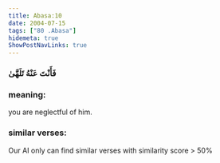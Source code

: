 ```yaml
---
title: Abasa:10
date: 2004-07-15
tags: ["80 .Abasa"]
hidemeta: true 
ShowPostNavLinks: true 
---
```

### فَأَنْتَ عَنْهُ تَلَهَّىٰ
### meaning: 
you are neglectful of him.
### similar verses: 

Our AI only can find similar verses with similarity score > 50% 




